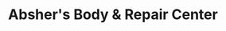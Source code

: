 ---
title: "Absher's Body & Repair Center"
url: /north-wilkesboro/abshers-body-und-repair-center/
shop: Autowerkstatt
---